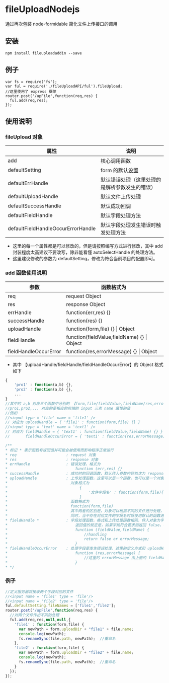 # fileUploadNodejs

通过再次包装 node-formidable 简化文件上传接口的调用

## 安装
```
npm install fileuploadaddin --save
```

## 例子
```
var fs = require('fs');
var ful = require('./fileUploadAPI/ful').fileUpload;
//这里使用了 express 框架
router.post('/upFile',function(req,res) {
  ful.add(req,res);
});
```

## 使用说明

### fileUpload 对象
| 属性 | 说明 |
|----|----|
| add  | 核心调用函数
|defaultSetting| form 的默认[设置](https://github.com/felixge/node-formidable)
|defaultErrHandle| 默认错误处理（这里处理的是解析参数发生的错误）
|defaultUploadHandle| 默认文件上传处理
|defaultSuccessHandle| 默认成功回调
|defaultFieldHandle| 默认字段处理方法
|defaultFieldHandleOccurErrorHandle| 默认字段处理发生错误时触发处理方法

- 这里的每一个属性都是可以修改的，但是请按照编写方式进行修改，其中 add 封装程度太高建议不要改写，除非能看懂 autoSelectHandle 的处理方法。
- 这里建议修改的参数为 defaultSetting，修改为符合当前项目的配置即可。

### add 函数使用说明
|参数|函数格式为|
|---|---
|req|request Object
|res|response Object
|errHandle|function(err,res) {}
|successHandle|function(res) {}
|uploadHandle|function(form,file) {} \| Object
|fieldHandle|function(fieldValue,fieldName) {} \| Object
|fieldHandleOccurError|function(res,errorMessage) {} \| Object
- 其中 【uploadHandle/fieldHandle/fieldHandleOccurError】的 Object 格式如下
```javascript
{
    'pro1' : function(a,b) {},
    'pro2' : function(a,b) {},
    ...
}
//其中的 a,b 对应三个函数中分别的 【form,file/fieldValue,fieldName/res,errorMessage】
//pro1,pro2,... 对应的是相应的前端的 input 元素 name 属性的值
//例如
//<input type = 'file' name = 'file1' />
// 对应为 uploadHandle = { 'file1' : function(form,file) {} }
//<input type = 'text' name = 'text1' />
// 对应为 fieldHandle = { 'text1' : function(fieldValue,fieldName) {} }
//       fieldHandleOccurError = { 'text1' : function(res,errorMessage) {} }
```


```javascript
/**
* 标记 * 表示函数有返回值并可能会被使用而影响程序正常运行
* req                      : request 对象
* res                      : response 对象
* errHandle                : 错误处理，格式为
*                              function (err,res) {}
* successHandle            : 成功时的回调函数，默认传入参数内容依次为 response 对象
* uploadHandle             : 上传处理函数，这里可以是一个函数，也可以是一个对象
*                            对象格式为
*                                {
*                                    '文件字段名' : function(form,file){ //处理指定文件 }
*                                }
*                            函数格式为
*                            function(form,file)
*                            其中两者的区别是，对象可以根据不同的文件进行处理，函数则是每一个文件都按照同一个规则进行处理
*                            同时，当不存在对应文件的字段名时将使用默认的函数进行处理
* fieldHandle *            : 字段处理函数，格式和上传处理函数相同，传入对象为字段内容和字段名称，但是存在返回值
*                              返回值的规定是，如果字段符合要求则返回 false，表示无误，否则返回错误信息
*                              function (fieldValue,fieldName) {
*                                  //handling
*                                  return false or errorMessage;
*                              }
* fieldHandleOccurError    : 处理字段是发生错误处理，这里的定义方式和 uploadHandle 形式一样
*                              function (res,errorMessage) {
*                                  //这里的 errorMessage 由上面的 fieldHandle 所定义
*                              }
* */
```

### 例子
```javascript
//定义服务器将接收两个字段对应的文件
//<input name = 'file1' type = 'file'/>
//<input name = 'file2' type = 'file'/>
ful.defaultSetting.fileNames = ['file1','file2'];
router.post('/upFile',function(req,res) {
  //对两个文件作出不同的处理
  ful.add(req,res,null,null,{
    'file1' : function(form,file) {
      var newPath = form.uploadDir + "file1" + file.name;
      console.log(newPath);
      fs.renameSync(file.path, newPath);  //重命名
    },
    'file2' : function(form,file) {
      var newPath = form.uploadDir + "file2" + file.name;
      console.log(newPath);
      fs.renameSync(file.path, newPath);  //重命名
    }
  });
});
```
